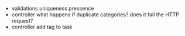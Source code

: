- validations uniqueness pressence
- controller what happens if duplicate categories? does it fail the HTTP request?
- controller add tag to task

